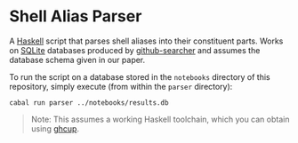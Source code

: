 # Shell Alias Parser

A [Haskell] script that parses shell aliases into their constituent parts.
Works on [SQLite] databases produced by [github-searcher] and assumes the database schema given in our paper.

To run the script on a database stored in the `notebooks` directory of this repository, simply execute (from within the `parser` directory):

    cabal run parser ../notebooks/results.db

> Note: This assumes a working Haskell toolchain, which you can obtain using [ghcup].

[Haskell]: https://www.haskell.org
[SQLite]: https://www.sqlite.org
[github-searcher]: https://github.com/ipa-lab/github-searcher
[ghcup]: https://www.haskell.org/ghcup/
